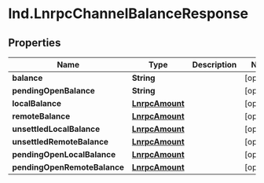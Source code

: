 # lnd.LnrpcChannelBalanceResponse

## Properties

Name | Type | Description | Notes
------------ | ------------- | ------------- | -------------
**balance** | **String** |  | [optional] 
**pendingOpenBalance** | **String** |  | [optional] 
**localBalance** | [**LnrpcAmount**](LnrpcAmount.md) |  | [optional] 
**remoteBalance** | [**LnrpcAmount**](LnrpcAmount.md) |  | [optional] 
**unsettledLocalBalance** | [**LnrpcAmount**](LnrpcAmount.md) |  | [optional] 
**unsettledRemoteBalance** | [**LnrpcAmount**](LnrpcAmount.md) |  | [optional] 
**pendingOpenLocalBalance** | [**LnrpcAmount**](LnrpcAmount.md) |  | [optional] 
**pendingOpenRemoteBalance** | [**LnrpcAmount**](LnrpcAmount.md) |  | [optional] 


